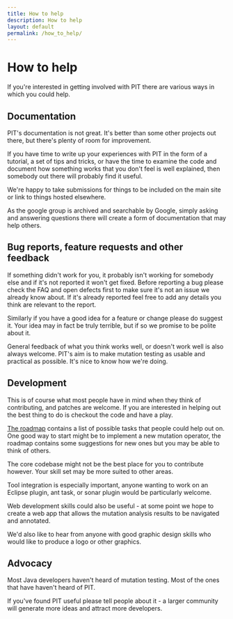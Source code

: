 ```yaml
---
title: How to help
description: How to help
layout: default
permalink: /how_to_help/
---
```


# How to help

If you're interested in getting involved with PIT there are various ways in which you could help.

## Documentation

PIT's documentation is not great. It's better than some other projects out there, but there's plenty of room for improvement.

If you have time to write up your experiences with PIT in the form of a tutorial, a set of tips and tricks, or have the time to examine
the code and document how something works that you don't feel is well explained, then somebody out there will probably find it useful. 

We're happy to take submissions for things to be included on the main site or link to things hosted elsewhere.

As the google group is archived and searchable by Google, simply asking and answering questions there will create a form of documentation that may help others.

## Bug reports, feature requests and other feedback

If something didn't work for you, it probably isn't working for somebody else and if it's not reported it won't get fixed. Before reporting a
bug please check the FAQ and open defects first to make sure it's not an issue we already know about. If it's already reported feel free to add any details
you think are relevant to the report. 

Similarly if you have a good idea for a feature or change please do suggest it. Your idea may in fact be truly terrible, but if so we promise to be polite about it. 

General feedback of what you think works well, or doesn't work well is also always welcome. PIT's aim is to make mutation testing as usable and practical as
possible. It's nice to know how we're doing.

## Development

This is of course what most people have in mind when they think of contributing, and patches are welcome. If you are interested in helping out the best thing to do is checkout the code and have a play.

[The roadmap](/roadmap/) contains a list of possible tasks that people could help out on. One good way to start might be to implement a new mutation operator, the roadmap contains some suggestions for new ones but you may be able to think of others.

The core codebase might not be the best place for you to contribute however. Your skill set may be more suited to other areas. 

Tool integration is especially important, anyone wanting to work on an Eclipse plugin, ant task, or sonar plugin would be particularly welcome.

Web development skills could also be useful - at some point we hope to create a web app that allows the mutation analysis results to be navigated and annotated. 

We'd also like to hear from anyone with good graphic design skills who would like to produce a logo or other graphics.

## Advocacy

Most Java developers haven't heard of mutation testing. Most of the ones that have haven't heard of PIT.

If you've found PIT useful please tell people about it - a larger community will generate more ideas and attract more developers.

